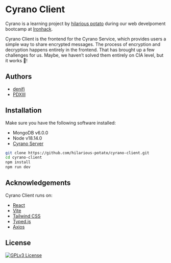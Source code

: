 
# Cyrano Client

Cyrano is a learning project by [hilarious potato](https://github.com/hilarious-potato) during our web develpoment bootcamp at [Ironhack](https://www.ironhack.com/). 

Cyrano Client is the frontend for the Cyrano Service, which provides users a simple way to share encrypted messages. The process of encryption and decryption happens entirely in the frontend. That has brought up a few challenges for us. Maybe, we haven’t solved them entirely on CIA level, but it works 💪!




## Authors

- [denifi](https://www.github.com/denify)
- [PDXIII](https://www.github.com/pdxiii)


## Installation

Make sure you have the following software installed:

- MongoDB v6.0.0
- Node v18.14.0
- [Cyrano Server](https://github.com/hilarious-potato/cyrano-server)


```bash
git clone https://github.com/hilarious-potato/cyrano-client.git
cd cyrano-client
npm install
npm run dev
```
    
## Acknowledgements

Cyrano Client runs on:

 - [React](https://react.dev/)
 - [Vite](https://vitejs.dev/)
 - [Tailwind CSS](https://tailwindcss.com/)
 - [Typed.js](https://mattboldt.github.io/typed.js/docs/)
 - [Axios](https://axios-http.com/)


## License

[![GPLv3 License](https://img.shields.io/badge/License-GPL%20v3-yellow.svg)](https://opensource.org/licenses/)
